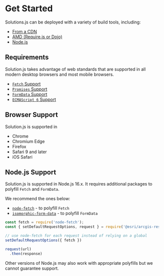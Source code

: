 # Get Started

Solutions.js can be deployed with a variety of build tools, including:

* [From a CDN](./from-a-cdn/)
* [AMD (Require.js or Dojo)](./amd-requirejs-dojo/)
* [Node.js](./node/)

## Requirements

Solution.js takes advantage of web standards that are supported in all modern desktop browsers and most mobile browsers.

* [`Fetch` Support](https://caniuse.com/#feat=fetch)
* [`Promises` Support](https://caniuse.com/#feat=promises)
* [`FormData` Support](https://caniuse.com/#feat=xhr2)
* [`ECMAScript 6` Support](https://caniuse.com/#feat=es6)

## Browser Support

Solution.js is supported in

* Chrome
* Chromium Edge
* Firefox
* Safari 9 and later
* iOS Safari

## Node.js Support

Solution.js is supported in Node.js 16.x. It requires additional packages to polyfill `Fetch` and `FormData`.

We recommend the ones below:

* [`node-fetch`](https://github.com/bitinn/node-fetch) - to polyfill `Fetch`
* [`isomorphic-form-data`](https://github.com/form-data/isomorphic-form-data) - to polyfill `FormData`

```js
const fetch = require('node-fetch');
const { setDefaultRequestOptions, request } = require('@esri/arcgis-rest-request');

// use node-fetch for each request instead of relying on a global
setDefaultRequestOptions({ fetch })

request(url)
  .then(response)
```
Other versions of Node.js may also work with appropriate polyfills but we cannot guarantee support.